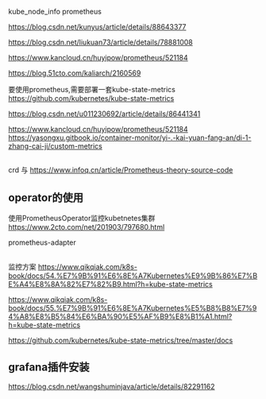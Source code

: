 kube_node_info prometheus


https://blog.csdn.net/kunyus/article/details/88643377

https://blog.csdn.net/liukuan73/article/details/78881008

https://www.kancloud.cn/huyipow/prometheus/521184

https://blog.51cto.com/kaliarch/2160569

要使用prometheus,需要部署一套kube-state-metrics
https://github.com/kubernetes/kube-state-metrics

https://blog.csdn.net/u011230692/article/details/86441341



https://www.kancloud.cn/huyipow/prometheus/521184
https://yasongxu.gitbook.io/container-monitor/yi-.-kai-yuan-fang-an/di-1-zhang-cai-ji/custom-metrics




##
crd 与 https://www.infoq.cn/article/Prometheus-theory-source-code


## operator的使用
使用PrometheusOperator监控kubetnetes集群 https://www.2cto.com/net/201903/797680.html



prometheus-adapter



##

监控方案
https://www.qikqiak.com/k8s-book/docs/54.%E7%9B%91%E6%8E%A7Kubernetes%E9%9B%86%E7%BE%A4%E8%8A%82%E7%82%B9.html?h=kube-state-metrics


https://www.qikqiak.com/k8s-book/docs/55.%E7%9B%91%E6%8E%A7Kubernetes%E5%B8%B8%E7%94%A8%E8%B5%84%E6%BA%90%E5%AF%B9%E8%B1%A1.html?h=kube-state-metrics


https://github.com/kubernetes/kube-state-metrics/tree/master/docs

## grafana插件安装
https://blog.csdn.net/wangshuminjava/article/details/82291162
